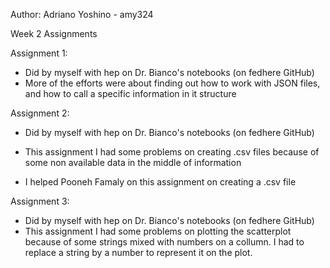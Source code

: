 Author: Adriano Yoshino - amy324

Week 2 Assignments

Assignment 1: 
- Did by myself with hep on Dr. Bianco's notebooks (on fedhere GitHub)
- More of the efforts were about finding out how to work with JSON files, and how to call a specific information in it structure

Assignment 2:
- Did by myself with hep on Dr. Bianco's notebooks (on fedhere GitHub)
- This assignment I had some problems on creating .csv files because of some non available data in the middle of information

- I helped Pooneh Famaly on this assignment on creating a .csv file

Assignment 3:
- Did by myself with hep on Dr. Bianco's notebooks (on fedhere GitHub)
- This assignment I had some problems on plotting the scatterplot because of some strings mixed with numbers on a collumn.
I had to replace a string by a number to represent it on the plot.